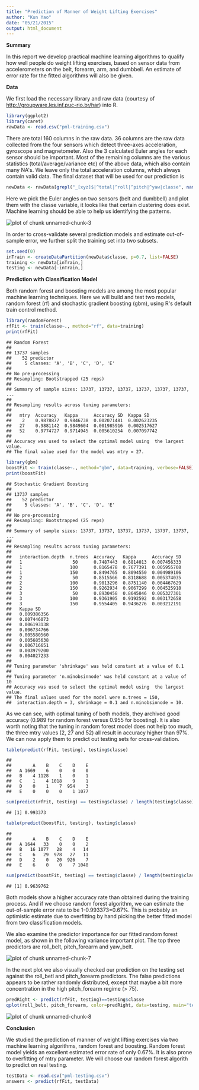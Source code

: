 ```yaml
---
title: "Prediction of Manner of Weight Lifting Exercises"
author: "Kun Yao"
date: "05/21/2015"
output: html_document
---
```


**Summary**

In this report we develop practical machine learning algorithms to qualify how well people do weight lifting exercises, based on sensor data from accelerometers on the belt, forearm, arm, and dumbbell. An estimate of error rate for the fitted algorithms will also be given.

**Data**

We first load the necessary library and raw data (courtesy of <http://groupware.les.inf.puc-rio.br/har>) into R.

```r
library(ggplot2)
library(caret)
rawData <- read.csv("pml-training.csv")
```

There are total 160 columns in the raw data. 36 columns are the raw data collected from the four sensors which detect three-axes acceleration, gyroscope  and  magnetometer. Also the 3 calculated Euler angles for each sensor should be important. Most of the remaining columns are the various statistics (total/average/variance etc) of the above data, which also contain many NA's. We leave only the total acceleration columns, which always contain valid data. The final dataset that will be used for our prediction is

```r
newData <- rawData[grepl("_[xyz]$|^total|^roll|^pitch|^yaw|classe", names(rawData))]
```

Here we pick the Euler angles on two sensors (belt and dumbbell) and plot them with the classe variable, it looks like that certain clustering does exist. Machine learning should be able to help us identifying the patterns.

![plot of chunk unnamed-chunk-3](figure/unnamed-chunk-3-1.png) 

In order to cross-validate several prediction models and estimate out-of-sample 
error, we further split the training set into two subsets.

```r
set.seed(0)
inTrain <- createDataPartition(newData$classe, p=0.7, list=FALSE)
training <- newData[inTrain,]
testing <- newData[-inTrain,]
```


**Prediction with Classification Model**

Both random forest and boosting models are among the most popular machine learning techniques. Here we will build and test two models, random forest (rf) and stochastic gradient boosting (gbm), using R's default train control method.


```r
library(randomForest)
rfFit <- train(classe~., method="rf", data=training)
print(rfFit)
```

```
## Random Forest 
## 
## 13737 samples
##    52 predictor
##     5 classes: 'A', 'B', 'C', 'D', 'E' 
## 
## No pre-processing
## Resampling: Bootstrapped (25 reps) 
## 
## Summary of sample sizes: 13737, 13737, 13737, 13737, 13737, 13737, ... 
## 
## Resampling results across tuning parameters:
## 
##   mtry  Accuracy   Kappa      Accuracy SD  Kappa SD   
##    2    0.9878877  0.9846738  0.002071481  0.002623235
##   27    0.9881142  0.9849604  0.001985916  0.002517627
##   52    0.9774727  0.9714945  0.005610254  0.007097742
## 
## Accuracy was used to select the optimal model using  the largest value.
## The final value used for the model was mtry = 27.
```

```r
library(gbm)
boostFit <- train(classe~., method="gbm", data=training, verbose=FALSE)
print(boostFit)
```

```
## Stochastic Gradient Boosting 
## 
## 13737 samples
##    52 predictor
##     5 classes: 'A', 'B', 'C', 'D', 'E' 
## 
## No pre-processing
## Resampling: Bootstrapped (25 reps) 
## 
## Summary of sample sizes: 13737, 13737, 13737, 13737, 13737, 13737, ... 
## 
## Resampling results across tuning parameters:
## 
##   interaction.depth  n.trees  Accuracy   Kappa      Accuracy SD
##   1                   50      0.7487443  0.6814013  0.007456333
##   1                  100      0.8165478  0.7677391  0.005955708
##   1                  150      0.8494765  0.8094550  0.004989106
##   2                   50      0.8515566  0.8118688  0.005374035
##   2                  100      0.9013296  0.8751140  0.004467629
##   2                  150      0.9262934  0.9067299  0.004525918
##   3                   50      0.8930458  0.8645846  0.005327301
##   3                  100      0.9361905  0.9192592  0.003172658
##   3                  150      0.9554405  0.9436276  0.003212191
##   Kappa SD   
##   0.009386356
##   0.007446073
##   0.006193138
##   0.006734766
##   0.005580560
##   0.005685638
##   0.006716651
##   0.003979200
##   0.004027233
## 
## Tuning parameter 'shrinkage' was held constant at a value of 0.1
## 
## Tuning parameter 'n.minobsinnode' was held constant at a value of 10
## Accuracy was used to select the optimal model using  the largest value.
## The final values used for the model were n.trees = 150,
##  interaction.depth = 3, shrinkage = 0.1 and n.minobsinnode = 10.
```

As we can see, with optimal tuning of both models, they archived good accuracy (0.989 for random forest versus 0.955 for boosting). It is also worth noting that the tuning in random forest model does not help too much, the three mtry values (2, 27 and 52) all result in accuracy higher than 97%. We can now apply them to predict out testing sets for cross-validation.


```r
table(predict(rfFit, testing), testing$classe)
```

```
##    
##        A    B    C    D    E
##   A 1669    6    0    0    0
##   B    4 1128    1    0    1
##   C    1    4 1018    9    1
##   D    0    1    7  954    3
##   E    0    0    0    1 1077
```

```r
sum(predict(rfFit, testing) == testing$classe) / length(testing$classe)
```

```
## [1] 0.993373
```

```r
table(predict(boostFit, testing), testing$classe)
```

```
##    
##        A    B    C    D    E
##   A 1644   33    0    0    2
##   B   16 1077   28    4   14
##   C    6   29  978   27   11
##   D    2    0   20  926    7
##   E    6    0    0    7 1048
```

```r
sum(predict(boostFit, testing) == testing$classe) / length(testing$classe)
```

```
## [1] 0.9639762
```

Both models show a higher accuracy rate than obtained during the training process. And if we choose random forest algorithm, we can estimate the out-of-sample error rate to be 1-0.993373=0.67%. This is probably an optimistic estimate due to overfitting by hand picking the better fitted model from two classification models.

We also examine the predictor importance for our fitted random forest model, as shown in the following variance important plot. The top three predictors are roll_belt, pitch_forearm and yaw_belt.

![plot of chunk unnamed-chunk-7](figure/unnamed-chunk-7-1.png) 

In the next plot we also visually checked our prediction on the testing set against the roll_betl and pitch_forearm predictors. The false predictions appears to be rather randomly distributed, except that maybe a bit more concentration in the high pitch_forearm regime (> 75).


```r
predRight <- predict(rfFit, testing)==testing$classe
qplot(roll_belt, pitch_forearm, color=predRight, data=testing, main="testing predictions")
```

![plot of chunk unnamed-chunk-8](figure/unnamed-chunk-8-1.png) 

**Conclusion**

We studied the prediction of manner of weight lifting exercises via two machine learning algorithms, random forest and boosting. Random forest model yields an excellent estimated error rate of only 0.67%. It is also prone to overfitting of mtry parameter. We will choose our random forest algorith to predict on real testing.


```r
testData <- read.csv("pml-testing.csv")
answers <- predict(rfFit, testData)
```
